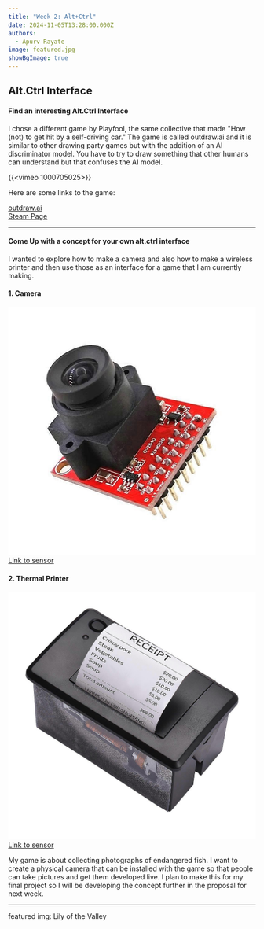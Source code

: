 ```yaml
---
title: "Week 2: Alt+Ctrl"
date: 2024-11-05T13:28:00.000Z
authors:
  - Apurv Rayate
image: featured.jpg
showBgImage: true
---
```

## Alt.Ctrl Interface

#### Find an interesting Alt.Ctrl Interface

I chose a different game by Playfool, the same collective that made "How (not) to get hit by a self-driving car." The game is called outdraw.ai and it is similar to other drawing party games but with the addition of an AI discriminator model. You have to try to draw something that other humans can understand but that confuses the AI model.

{{<vimeo 1000705025>}}

Here are some links to the game:

<u>[outdraw.ai](https://outdraw.ai/)</u>  
<u>[Steam Page](https://store.steampowered.com/app/3104020/outdrawAI/)</u>

---

#### Come Up with a concept for your own alt.ctrl interface 

I wanted to explore how to make a camera and also how to make a wireless printer and then use those as an interface for a game that I am currently making. 

#### 1. Camera
![camera](1679435342_max.jpg)
<u>[Link to sensor](https://www.fruugo.fi/uusi-ammattimainen-ov2640-kameramoduuli-stm32f4-ohjaimella-jpeg-pakkaus/p-260153128-568295112?language=fi&ac=croud&asc=pmax&gad_source=1&gclid=Cj0KCQiA57G5BhDUARIsACgCYnzTrxaVkEYbFcmW0l0V2Ea5hlNr35Z8nVQql2ydl91D_270_XJLkngaAoypEALw_wcB)</u>

#### 2. Thermal Printer
![printer](1588513186_max.jpg)
<u>[Link to sensor](https://www.fruugo.fi/embedded-thermal-receipt-printer-58mm-mini-printing-module-with-usbrs232ttl/p-309155093-692063927?language=en&ac=croud&asc=pmax&gad_source=1&gclid=Cj0KCQiA57G5BhDUARIsACgCYnyFKf7Zlb8jpu7FiAp58fMqoViC0jzRuaT_h1KCtwK9iV-d9VgwlLcaAmVoEALw_wcB)</u>  

My game is about collecting photographs of endangered fish. I want to create a physical camera that can be installed with the game so that people can take pictures and get them developed live. I plan to make this for my final project so I will be developing the concept further in the proposal for next week.

---

featured img: Lily of the Valley
